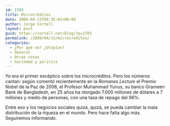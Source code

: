 ```yaml
---
id: 1783
title: Microcréditos
date: 2009-04-13T09:35:02+00:00
author: Jorge Cortell
layout: post
guid: https://cortell.net/blog/?p=1783
permalink: /2009/04/13/microcreditos/
categories:
  - ¿Por qué no? ¿Utopías?
  - General
  - Otras cosas
  - Sociedad y polí­tica
---
```

Yo era el primer escéptico sobre los microcréditos. Pero los números cantan: según comentó recientemente en la _Romanes Lecture_ el Premio Nobel de la Paz de 2006, el Profesor Muhammad Yunus, su banco Grameen Bank de Bangladesh, en 25 años ha otorgado 7.000 millones de dólares a 7 millones y medio de personas, con una tasa de repago del 98%.

Entre eso y los negocios sociales quizá, quizá, se pueda cambiar la mala distribución de la riqueza en el mundo. Pero hace falta algo más. Seguiremos informando.